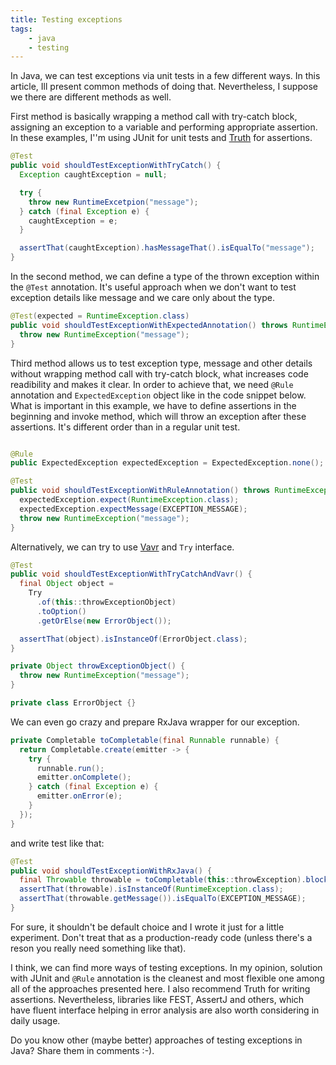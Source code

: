 ```yaml
---
title: Testing exceptions
tags:
    - java
    - testing
---
```


In Java, we can test exceptions via unit tests in a few different ways. In this article, Ill present common methods of doing that. Nevertheless, I suppose we there are different methods as well.

First method is basically wrapping a method call with try-catch block, assigning an exception to a variable and performing appropriate assertion. In these examples, I''m using JUnit for unit tests and [Truth](https://google.github.io/truth/) for assertions.

```java
@Test
public void shouldTestExceptionWithTryCatch() {
  Exception caughtException = null;

  try {
    throw new RuntimeExcetpion("message");
  } catch (final Exception e) {
    caughtException = e;
  }

  assertThat(caughtException).hasMessageThat().isEqualTo("message");
}
```

In the second method, we can define a type of the thrown exception within the `@Test` annotation. It's useful approach when we don't want to test exception details like message and we care only about the type.

```java
@Test(expected = RuntimeException.class)
public void shouldTestExceptionWithExpectedAnnotation() throws RuntimeException {
  throw new RuntimeException("message");
}
```

Third method allows us to test exception type, message and other details without wrapping method call with try-catch block, what increases code readibility and makes it clear. In order to achieve that, we need `@Rule` annotation and `ExpectedException` object like in the code snippet below. What is important in this example, we have to define assertions in the beginning and invoke method, which will throw an exception after these assertions. It's different order than in a regular unit test.

```java

@Rule
public ExpectedException expectedException = ExpectedException.none();

@Test
public void shouldTestExceptionWithRuleAnnotation() throws RuntimeException {
  expectedException.expect(RuntimeException.class);
  expectedException.expectMessage(EXCEPTION_MESSAGE);
  throw new RuntimeException("message");
}
```

Alternatively, we can try to use [Vavr](https://www.vavr.io/) and `Try` interface.

```java
@Test
public void shouldTestExceptionWithTryCatchAndVavr() {
  final Object object = 
    Try
      .of(this::throwExceptionObject)
      .toOption()
      .getOrElse(new ErrorObject());

  assertThat(object).isInstanceOf(ErrorObject.class);
}

private Object throwExceptionObject() {
  throw new RuntimeException("message");
}

private class ErrorObject {}
```

We can even go crazy and prepare RxJava wrapper for our exception.

```java
private Completable toCompletable(final Runnable runnable) {
  return Completable.create(emitter -> {
    try {
      runnable.run();
      emitter.onComplete();
    } catch (final Exception e) {
      emitter.onError(e);
    }
  });
}
```

and write test like that:

```java
@Test
public void shouldTestExceptionWithRxJava() {
  final Throwable throwable = toCompletable(this::throwException).blockingGet();
  assertThat(throwable).isInstanceOf(RuntimeException.class);
  assertThat(throwable.getMessage()).isEqualTo(EXCEPTION_MESSAGE);
}
```

For sure, it shouldn't be default choice and I wrote it just for a little experiment. Don't treat that as a production-ready code (unless there's a reson you really need something like that).

I think, we can find more ways of testing exceptions. In my opinion, solution with JUnit and `@Rule` annotation is the cleanest and most flexible one among all of the approaches presented here. I also recommend Truth for writing assertions. Nevertheless, libraries like FEST, AssertJ and others, which have fluent interface helping in error analysis are also worth considering in daily usage.

Do you know other (maybe better) approaches of testing exceptions in Java? Share them in comments :-).
